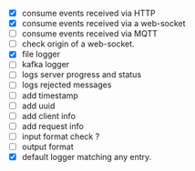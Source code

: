 * [x] consume events received via HTTP
* [x] consume events received via a web-socket
* [ ] consume events received via MQTT
* [ ] check origin of a web-socket.
* [x] file logger
* [ ] kafka logger
* [ ] logs server progress and status
* [ ] logs rejected messages
* [ ] add timestamp
* [ ] add uuid
* [ ] add client info
* [ ] add request info
* [ ] input format check ?
* [ ] output format
* [x] default logger matching any entry.
